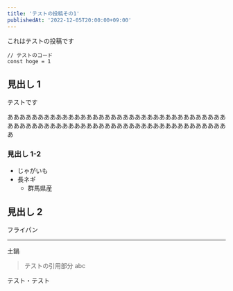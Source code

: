```yaml
---
title: 'テストの投稿その1'
publishedAt: '2022-12-05T20:00:00+09:00'
---
```


これはテストの投稿です

```
// テストのコード
const hoge = 1
```

## 見出し 1

テストです

あああああああああああああああああああああああああああああああああああああああああああああああああああああああああああああああああああああああああ

### 見出し 1-2

- じゃがいも
- 長ネギ
  - 群馬県産

## 見出し 2

フライパン

---

土鍋

> テストの引用部分
abc

テスト・テスト